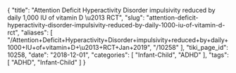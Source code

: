 {
    "title": "Attention Deficit Hyperactivity Disorder impulsivity reduced by daily 1,000 IU of vitamin D \u2013 RCT",
    "slug": "attention-deficit-hyperactivity-disorder-impulsivity-reduced-by-daily-1000-iu-of-vitamin-d-rct",
    "aliases": [
        "/Attention+Deficit+Hyperactivity+Disorder+impulsivity+reduced+by+daily+1000+IU+of+vitamin+D+\u2013+RCT+Jan+2019",
        "/10258"
    ],
    "tiki_page_id": 10258,
    "date": "2018-12-01",
    "categories": [
        "Infant-Child",
        "ADHD"
    ],
    "tags": [
        "ADHD",
        "Infant-Child"
    ]
}